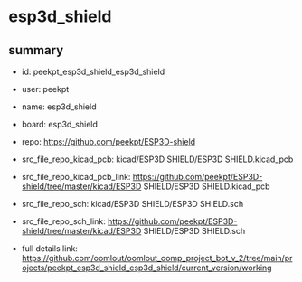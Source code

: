 # esp3d_shield
 
## summary 
* id: peekpt_esp3d_shield_esp3d_shield
* user: peekpt
* name: esp3d_shield
* board: esp3d_shield
* repo: https://github.com/peekpt/ESP3D-shield
* src_file_repo_kicad_pcb: kicad/ESP3D SHIELD/ESP3D SHIELD.kicad_pcb
* src_file_repo_kicad_pcb_link: https://github.com/peekpt/ESP3D-shield/tree/master/kicad/ESP3D SHIELD/ESP3D SHIELD.kicad_pcb


* src_file_repo_sch: kicad/ESP3D SHIELD/ESP3D SHIELD.sch
* src_file_repo_sch_link: https://github.com/peekpt/ESP3D-shield/tree/master/kicad/ESP3D SHIELD/ESP3D SHIELD.sch
* full details link: https://github.com/oomlout/oomlout_oomp_project_bot_v_2/tree/main/projects/peekpt_esp3d_shield_esp3d_shield/current_version/working  







